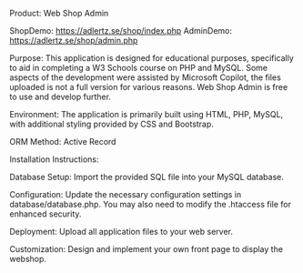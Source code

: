 Product: Web Shop Admin

ShopDemo: https://adlertz.se/shop/index.php
AdminDemo: https://adlertz.se/shop/admin.php

Purpose: This application is designed for educational purposes, specifically to aid in completing a W3 Schools course on PHP and MySQL. Some aspects of the development were assisted by Microsoft Copilot, the files uploaded is not a full version for various reasons. Web Shop Admin is free to use and develop further.

Environment: The application is primarily built using HTML, PHP, MySQL, with additional styling provided by CSS and Bootstrap.

ORM Method: Active Record

Installation Instructions:

Database Setup: Import the provided SQL file into your MySQL database.

Configuration: Update the necessary configuration settings in database/database.php. You may also need to modify the .htaccess file for enhanced security.

Deployment: Upload all application files to your web server.

Customization: Design and implement your own front page to display the webshop.
